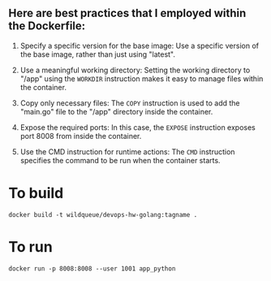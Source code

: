 ## Here are best practices that I employed within the Dockerfile:

1. Specify a specific version for the base image: Use a specific version of the base image, rather than just using "latest". 

2. Use a meaningful working directory: Setting the working directory to "/app" using the `WORKDIR` instruction makes it easy to manage files within the container. 

3. Copy only necessary files: The `COPY` instruction is used to add the "main.go" file to the "/app" directory inside the container.
 
4. Expose the required ports: In this case, the `EXPOSE` instruction exposes port 8008 from inside the container. 

5. Use the CMD instruction for runtime actions: The `CMD` instruction specifies the command to be run when the container starts. 



# To build
```
docker build -t wildqueue/devops-hw-golang:tagname .
```

# To run
```
docker run -p 8008:8008 --user 1001 app_python
```